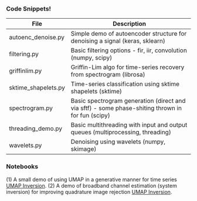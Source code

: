 ### Code Snippets! 

| File  | Description |
| ------------- | ------------- |
| autoenc_denoise.py  | Simple demo of autoencoder structure for denoising a signal (keras, sklearn) |
| filtering.py  | Basic filtering options - fir, iir, convolution (numpy, scipy)  |
| griffinlim.py  | Griffin-Lim algo for time-series recovery from spectrogram (librosa)  |
| sktime_shapelets.py  | Time-series classification using sktime shapelets (sktime)  |
| spectrogram.py  | Basic spectrogram generation (direct and via sftf) - some phase-shiting thrown in for fun (scipy)  |
| threading_demo.py  | Basic multithreading with input and output queues (multiprocessing, threading)  |
| wavelets.py  | Denoising using wavelets (numpy, skimage)  |

### Notebooks

(1) A small demo of using UMAP in a generative manner for time series [UMAP Inversion](/Python/umap_inv.ipynb).
(2) A demo of broadband channel estimation (system inversion) for improving quadrature image rejection [UMAP Inversion](/Python/quadrature.ipynb).
